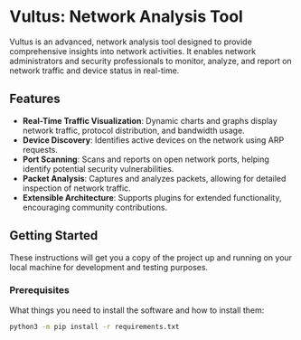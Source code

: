 # Vultus: Network Analysis Tool

Vultus is an advanced, network analysis tool designed to provide comprehensive insights into network activities. It enables network administrators and security professionals to monitor, analyze, and report on network traffic and device status in real-time.

## Features

- **Real-Time Traffic Visualization**: Dynamic charts and graphs display network traffic, protocol distribution, and bandwidth usage.
- **Device Discovery**: Identifies active devices on the network using ARP requests.
- **Port Scanning**: Scans and reports on open network ports, helping identify potential security vulnerabilities.
- **Packet Analysis**: Captures and analyzes packets, allowing for detailed inspection of network traffic.
- **Extensible Architecture**: Supports plugins for extended functionality, encouraging community contributions.

## Getting Started

These instructions will get you a copy of the project up and running on your local machine for development and testing purposes.

### Prerequisites

What things you need to install the software and how to install them:

```bash
python3 -m pip install -r requirements.txt
